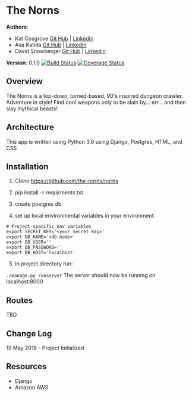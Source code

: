 # The Norns

**Authors**: 
- Kat Cosgrove [Git Hub](https://github.com/katcosgrove) | [LinkedIn](https://www.linkedin.com/in/katcosgrove/)
- Asa Katida [Git Hub](https://github.com/asakatida) | [LinkedIn](https://www.linkedin.com/in/asakatida/)
- David Snowberger [Git Hub](https://github.com/dsnowb) | [Linkedin](https://www.linkedin.com/in/dsnowberger)

**Version**: 0.1.0
[![Build Status](https://travis-ci.org/the-norns/norns.svg?branch=master)](https://travis-ci.org/the-norns/norns)
[![Coverage Status](https://coveralls.io/repos/github/the-norns/norns/badge.svg?branch=master)](https://coveralls.io/github/the-norns/norns?branch=master)

## Overview
The Norns is a top-down, turned-based, 90's inspired dungeon crawler. Adventure in style! Find cool weapons only to be slain by... err... and then slay mythical beasts!

## Architecture
This app is written using Python 3.6 using Django, Postgres, HTML, and CSS

## Installation

1. Clone https://github.com/the-norns/norns

2. pip install -r requirments.txt

3. create postgres db

4. set up local environmental variables in your environment

```
# Project-specific env variables
export SECRET_KEY='<your secret key>'
export DB_NAME='<db name>'
export DB_USER=''
export DB_PASSWORD=''
export DB_HOST='localhost'
```

5. In project directory run:

`./manage.py runserver` The server should now be running on localhost:8000

## Routes

TBD

## Change Log
19 May 2018 - Project Initialized

## Resources
- Django
- Amazon AWS
